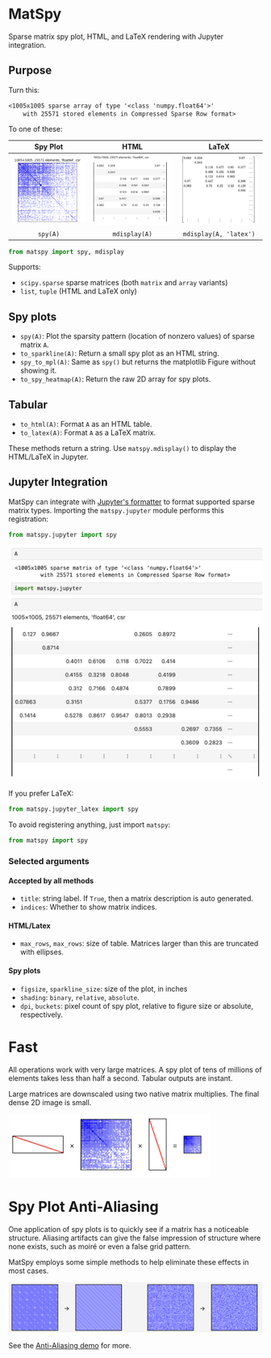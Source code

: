 # MatSpy

Sparse matrix spy plot, HTML, and LaTeX rendering with Jupyter integration.

## Purpose

Turn this:
```
<1005x1005 sparse array of type '<class 'numpy.float64'>'
	with 25571 stored elements in Compressed Sparse Row format>
```

To one of these:

|                        Spy Plot                        |                        HTML                         |                         LaTeX                         |
|:------------------------------------------------------:|:---------------------------------------------------:|:-----------------------------------------------------:|
| <img src="images/spy.png" width="200" alt="Spy plot"/> | <img src="images/html.png" width="200" alt="HTML"/> | <img src="images/latex.png" width="200" alt="LaTeX"/> |
|                        `spy(A)`                        |                    `mdisplay(A)`                    |                `mdisplay(A, 'latex')`                 |

```python
from matspy import spy, mdisplay
```

Supports:
* `scipy.sparse` sparse matrices (both `matrix` and `array` variants)
* `list`, `tuple` (HTML and LaTeX only)

## Spy plots
* `spy(A)`: Plot the sparsity pattern (location of nonzero values) of sparse matrix `A`.
* `to_sparkline(A)`: Return a small spy plot as an HTML string.
* `spy_to_mpl(A)`: Same as `spy()` but returns the matplotlib Figure without showing it.
* `to_spy_heatmap(A)`: Return the raw 2D array for spy plots. 

## Tabular
* `to_html(A)`: Format `A` as an HTML table.
* `to_latex(A)`: Format `A` as a LaTeX matrix.

These methods return a string. Use `matspy.mdisplay()` to display the HTML/LaTeX in Jupyter.

## Jupyter Integration

MatSpy can integrate with [Jupyter's formatter](https://ipython.readthedocs.io/en/stable/config/integrating.html)
to format supported sparse matrix types. Importing the `matspy.jupyter` module performs this registration:

```python
from matspy.jupyter import spy
```
<img src="images/jupyter_register.png" width="619" alt="Effect of Jupyter integration"/>

If you prefer LaTeX:
```python
from matspy.jupyter_latex import spy
```

To avoid registering anything, just import `matspy`:
```python
from matspy import spy
```

### Selected arguments

#### Accepted by all methods
* `title`: string label. If `True`, then a matrix description is auto generated.
* `indices`: Whether to show matrix indices.

#### HTML/Latex
* `max_rows`, `max_rows`: size of table. Matrices larger than this are truncated with ellipses.

#### Spy plots
* `figsize`, `sparkline_size`: size of the plot, in inches
* `shading`: `binary`, `relative`, `absolute`.
* `dpi`, `buckets`: pixel count of spy plot, relative to figure size or absolute, respectively.


# Fast
All operations work with very large matrices. A spy plot of tens of millions of elements takes less than half a second.
Tabular outputs are instant.

Large matrices are downscaled using two native matrix multiplies. The final dense 2D image is small.

<img src="images/triple_product.png" height="125" width="400" alt="triple product"/>

# Spy Plot Anti-Aliasing
One application of spy plots is to quickly see if a matrix has a noticeable structure. Aliasing artifacts can give the false impression of structure where none exists, such as moiré or even a false grid pattern.

MatSpy employs some simple methods to help eliminate these effects in most cases.

![sparkline AA](images/sparkline_aa.png)

See the [Anti-Aliasing demo](demo-anti-aliasing.ipynb) for more.